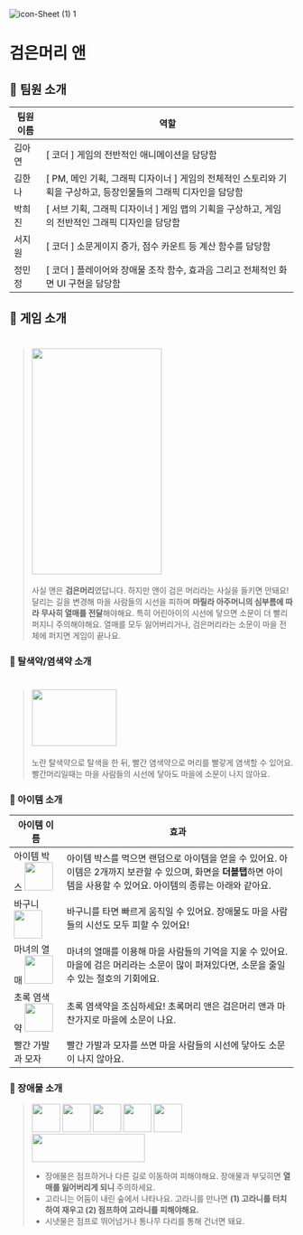 ![icon-Sheet (1) 1](https://user-images.githubusercontent.com/52921222/155275309-5399e05b-f891-4a25-a9fb-2140e6ca17cf.png)
# 검은머리 앤
## 💌 팀원 소개
팀원 이름 | 역할
------------- | -------------
김아연 | [ 코더 ]  게임의 전반적인 애니메이션을 담당함 
김한나 | [ PM, 메인 기획, 그래픽 디자이너 ] 게임의 전체적인 스토리와 기획을 구상하고, 등장인물들의 그래픽 디자인을 담당함
박희진 | [ 서브 기획, 그래픽 디자이너 ] 게임 맵의 기획을 구상하고, 게임의 전반적인 그래픽 디자인을 담당함
서지원 | [ 코더 ] 소문게이지 증가, 점수 카운트 등 계산 함수를 담당함
정민정 | [ 코더 ] 플레이어와 장애물 조작 함수, 효과음 그리고 전체적인 화면 UI 구현을 담당함
## 💌 게임 소개
># <img src="https://user-images.githubusercontent.com/52921222/155277264-207818e7-8b56-4bcb-9947-2053e2149a50.jpg" width="230" height="400">
>사실 앤은 **검은머리**였답니다. 하지만 앤이 검은 머리라는 사실을 들키면 안돼요!  달리는 길을 변경해 마을 사람들의 시선을 피하며 **마릴라 아주머니의 심부름에 따라 무사히 열매를 전달**해야해요. 특히 어린아이의 시선에 닿으면 소문이 더 빨리 퍼지니 주의해야해요. 열매를 모두 잃어버리거나, 검은머리라는 소문이 마을 전체에 퍼지면 게임이 끝나요.
### 💌 탈색약/염색약 소개 
># <img src="https://user-images.githubusercontent.com/52921222/155277727-3b27d942-dd7a-4f50-8f52-69407c44548f.jpg" width="150" height="100">
>노란 탈색약으로 탈색을 한 뒤, 빨간 염색약으로 머리를 빨갛게 염색할 수 있어요. 빨간머리일때는 마을 사람들의 시선에 닿아도 마을에 소문이 나지 않아요.
### 💌 아이템 소개
아이템 이름 | 효과
------------- | -------------
아이템 박스 <img src="https://user-images.githubusercontent.com/52921222/155277601-cac3b42f-c725-416b-be82-a3f7f8da81cb.png" width="50" height="50"> | 아이템 박스를 먹으면 랜덤으로 아이템을 얻을 수 있어요. 아이템은 2개까지 보관할 수 있으며, 화면을 **더블탭**하면 아이템을 사용할 수 있어요. 아이템의 종류는 아래와 같아요.
바구니 <img src="https://user-images.githubusercontent.com/52921222/155280264-18eff71d-8daf-451c-a4a0-eadc974671ab.png" width="50" height="50"> | 바구니를 타면 빠르게 움직일 수 있어요. 장애물도 마을 사람들의 시선도 모두 피할 수 있어요!
마녀의 열매 <img src="https://user-images.githubusercontent.com/52921222/155280510-c3a52e6d-1b8a-4e1a-b2a8-02d9c79d8a7c.png" width="50" height="50"> | 마녀의 열매를 이용해 마을 사람들의 기억을 지울 수 있어요. 마을에 검은 머리라는 소문이 많이 퍼져있다면, 소문을 줄일 수 있는 절호의 기회에요.
초록 염색약 <img src="https://user-images.githubusercontent.com/52921222/155280746-b50dadde-9a01-4374-9bfb-52e2f5249e91.png" width="50" height="50"> | 초록 염색약을 조심하세요! 초록머리 앤은 검은머리 앤과 마찬가지로 마을에 소문이 나요.
빨간 가발과 모자 | 빨간 가발과 모자를 쓰면 마을 사람들의 시선에 닿아도 소문이 나지 않아요.
### 💌 장애물 소개
><img src="https://user-images.githubusercontent.com/52921222/155281080-da6009cf-0ffd-471f-94f0-ad9fffc1ce2e.png" width="50" height="50">  <img src="https://user-images.githubusercontent.com/52921222/155281099-b8380e33-b307-4fa4-9745-2954c232ab6f.png" width="50" height="50"> <img src="https://user-images.githubusercontent.com/52921222/155281132-9e7590b5-b425-4834-a143-56fc5c7c972e.png" width="50" height="50"> <img src="https://user-images.githubusercontent.com/52921222/155281148-20a6a48f-b85d-46f1-aea9-c0f2490900a8.png" width="50" height="50"> <img src="https://user-images.githubusercontent.com/52921222/155281211-4934013c-7090-458f-b1b5-cde2dcc674a7.png" width="50" height="50"> <img src="https://user-images.githubusercontent.com/52921222/155281524-7b5af24e-72a6-48b2-b168-6c313cfea40e.png" width="200" height="50"><br>
>* 장애물은 점프하거나 다른 길로 이동하여 피해야해요. 장애물과 부딪히면 **열매를 잃어버리게 되니** 주의하세요. 
>* 고라니는 어둠이 내린 숲에서 나타나요. 고라니를 만나면 **(1) 고라니를 터치하여 재우고 (2) 점프하여 고라니를 피해야해요.** 
>* 시냇물은 점프로 뛰어넘거나 통나무 다리를 통해 건너면 돼요.





